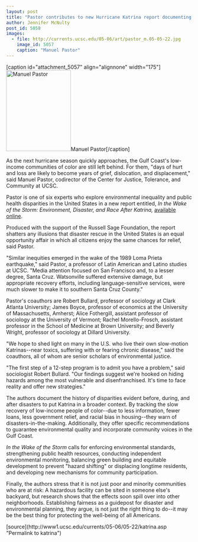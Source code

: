 ```yaml
---
layout: post
title: "Pastor contributes to new Hurricane Katrina report documenting environmental inequities in disaster rescue"
author: Jennifer McNulty 
post_id: 5058
images:
  - file: http://currents.ucsc.edu/05-06/art/pastor_m.05-05-22.jpg
    image_id: 5057
    caption: "Manuel Pastor"
---
```


[caption id="attachment_5057" align="alignnone" width="175"]<a href="http://localhost/mysite/wp-content/uploads/2006/05/pastor_m.05-05-22.jpg"><img class="size-full wp-image-5057" src="http://localhost/mysite/wp-content/uploads/2006/05/pastor_m.05-05-22.jpg" alt="Manuel Pastor" width="175" height="219" /></a>Manuel Pastor[/caption]
<a name="content" id="content"></a>
<p>
  As the next hurricane season quickly approaches, the Gulf Coast's low-income communities of color are still left behind. For them, "days of hurt and loss are likely to become years of grief, dislocation, and displacement," said Manuel Pastor, codirector of the Center for Justice, Tolerance, and Community at UCSC.
</p>
<p>
  Pastor is one of six experts who explore environmental inequality and public health disparities in the United States in a new report entitled, <i>In the Wake of the Storm: Environment, Disaster, and Race After Katrina,</i> <a href="http://www.russellsage.org/news/katrinabulletin2">available online</a>.
</p>
<p>
  Produced with the support of the Russell Sage Foundation, the report shatters any illusions that disaster rescue in the United States is an equal opportunity affair in which all citizens enjoy the same chances for relief, said Pastor.
</p>
<p>
  "Similar inequities emerged in the wake of the 1989 Loma Prieta earthquake," said Pastor, a professor of Latin American and Latino studies at UCSC. "Media attention focused on San Francisco and, to a lesser degree, Santa Cruz. Watsonville suffered extensive damage, but appropriate recovery efforts, including language-sensitive services, were much slower to make it to southern Santa Cruz County."
</p>
<p>
  Pastor's coauthors are Robert Bullard, professor of sociology at Clark Atlanta University; James Boyce, professor of economics at the University of Massachusetts, Amherst; Alice Fothergill, assistant professor of sociology at the University of Vermont; Rachel Morello-Frosch, assistant professor in the School of Medicine at Brown University; and Beverly Wright, professor of sociology at Dillard University.
</p>
<p>
  "We hope to shed light on many in the U.S. who live their own slow-motion Katrinas--near toxics, suffering with or fearing chronic disease," said the coauthors, all of whom are senior scholars of environmental justice.
</p>
<p>
  "The first step of a 12-step program is to admit you have a problem," said sociologist Robert Bullard. "Our findings suggest we're hooked on hiding hazards among the most vulnerable and disenfranchised. It's time to face reality and offer new strategies."
</p>
<p>
  The authors document the history of disparities evident before, during, and after disasters to put Katrina in a broader context. By tracking the slow recovery of low-income people of color--due to less information, fewer loans, less government relief, and racial bias in housing--they warn of disasters-in-the-making. Additionally, they offer specific recommendations to guarantee environmental quality and incorporate community voices in the Gulf Coast.
</p>
<p>
  <i>In the Wake of the Storm</i> calls for enforcing environmental standards, strengthening public health resources, conducting independent environmental monitoring, balancing green building and equitable development to prevent "hazard shifting" or displacing longtime residents, and developing new mechanisms for community participation.
</p>
<p>
  Finally, the authors stress that it is not just poor and minority communities who are at risk: A hazardous facility can be sited in someone else's backyard, but research shows that the effects soon spill over into other neighborhoods. Establishing fairness as a guidepost for disaster and environmental planning, they argue, is not just the right thing to do--it may be the best thing for protecting the well-being of all Americans.
</p>
[source](http://www1.ucsc.edu/currents/05-06/05-22/katrina.asp "Permalink to katrina")
